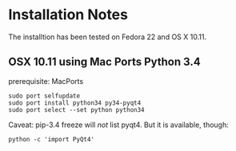 # Installation Notes
The installtion has been tested on Fedora 22 and OS X 10.11. 

## OSX 10.11 using Mac Ports Python 3.4
prerequisite: MacPorts

    sudo port selfupdate
    sudo port install python34 py34-pyqt4
    sudo port select --set python python34 

Caveat: pip-3.4 freeze will _not_ list pyqt4. But it is available, though:

    python -c 'import PyQt4'
